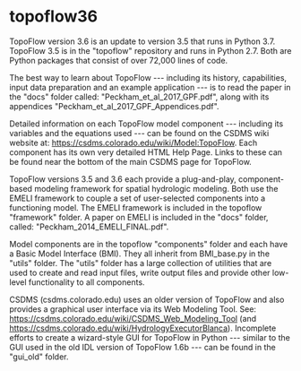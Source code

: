 # topoflow36
TopoFlow version 3.6 is an update to version 3.5 that runs in Python 3.7.
TopoFlow 3.5 is in the "topoflow" repository and runs in Python 2.7. 
Both are Python packages that consist of over 72,000 lines of code.

The best way to learn about TopoFlow --- including its history, capabilities, input data preparation and an example application --- is to read the paper in the "docs" folder called:  "Peckham_et_al_2017_GPF.pdf", along with its appendices "Peckham_et_al_2017_GPF_Appendices.pdf".

Detailed information on each TopoFlow model component --- including its variables and the equations used --- can be found on the CSDMS wiki website at:  https://csdms.colorado.edu/wiki/Model:TopoFlow.  Each component has its own very detailed HTML Help Page.  Links to these can be found near the bottom of the main CSDMS page for TopoFlow.

TopoFlow versions 3.5 and 3.6 each provide a plug-and-play, component-based modeling framework for spatial hydrologic modeling.  Both use the EMELI framework to couple a set of user-selected components into a functioning model.  The EMELI framework is included in the topoflow "framework" folder.  A paper on EMELI is included in the "docs" folder, called:  "Peckham_2014_EMELI_FINAL.pdf".

Model components are in the topoflow "components" folder and each have a Basic Model Interface (BMI).  They all inherit from BMI_base.py in the "utils" folder.  The "utils" folder has a large collection of utilities that are used to create and read input files, write output files and provide other low-level functionality to all components.

CSDMS (csdms.colorado.edu) uses an older version of TopoFlow and also provides a graphical user interface via its Web Modeling Tool.  See:  https://csdms.colorado.edu/wiki/CSDMS_Web_Modeling_Tool  (and https://csdms.colorado.edu/wiki/HydrologyExecutorBlanca).  Incomplete efforts to create a wizard-style GUI for TopoFlow in Python --- similar to the GUI used in the old IDL version of TopoFlow 1.6b --- can be found in the "gui_old" folder.
